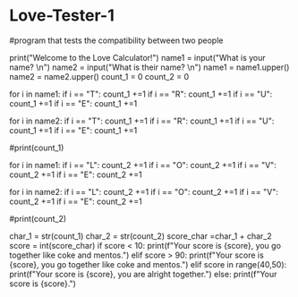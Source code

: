 # Love-Tester-1
#program that tests the compatibility between two people

print("Welcome to the Love Calculator!")
name1 = input("What is your name? \n")
name2 = input("What is their name? \n")
name1 = name1.upper()
name2 = name2.upper()
count_1 = 0
count_2 = 0

for i in name1:
    if i == "T":
        count_1 +=1
    if i == "R":
        count_1 +=1
    if i == "U":
        count_1 +=1
    if i == "E":
        count_1 +=1

for i in name2:
    if i == "T":
        count_1 +=1
    if i == "R":
        count_1 +=1
    if i == "U":
        count_1 +=1
    if i == "E":
        count_1 +=1

#print(count_1)

for i in name1:
    if i == "L":
        count_2 +=1
    if i == "O":
        count_2 +=1
    if i == "V":
        count_2 +=1
    if i == "E":
        count_2 +=1

for i in name2:
    if i == "L":
        count_2 +=1
    if i == "O":
        count_2 +=1
    if i == "V":
        count_2 +=1
    if i == "E":
        count_2 +=1

#print(count_2)

char_1 = str(count_1)
char_2 = str(count_2)
score_char =char_1 + char_2
score = int(score_char)
if score < 10:
    print(f"Your score is {score}, you go together like coke and mentos.")
elif score > 90:
    print(f"Your score is {score}, you go together like coke and mentos.")
elif score in range(40,50):
    print(f"Your score is {score}, you are alright together.")
else:
    print(f"Your score is {score}.")

    
